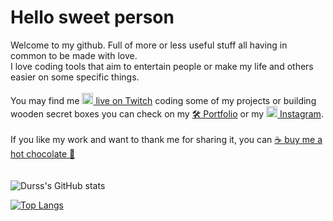# Hello sweet person
Welcome to my github. Full of more or less useful stuff all having in common to be made with love.\
I love coding tools that aim to entertain people or make my life and others easier on some specific things.\
\
You may find me [<img src="https://user-images.githubusercontent.com/721001/142777116-2af74de5-de01-41c4-b05a-395034f06233.png" height="18"> live on Twitch](https://twitch.tv/durss) coding some of my projects or building wooden secret boxes you can check on my [🛠️ Portfolio](https://durss.ninja) or my [<img src="https://user-images.githubusercontent.com/721001/142777200-1f3ee02c-a44c-4a8f-adc8-920782b0fa13.png" height="18"> Instagram](https://www.instagram.com/durss/).\
\
If you like my work and want to thank me for sharing it, you can [☕ buy me a hot chocolate 💝](https://paypal.me/durss)\
\
\
![Durss's GitHub stats](https://github-readme-stats.vercel.app/api?username=durss&show_icons=true&theme=github_dark&custom_title=Durss%27%20Github%20stats)

[![Top Langs](https://github-readme-stats.vercel.app/api/top-langs/?username=durss&layout=compact&theme=github_dark&langs_count=10&hide=actionscript&v=1)](https://github.com/anuraghazra/github-readme-stats)
